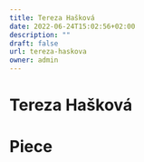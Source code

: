 ```yaml
---
title: Tereza Hašková
date: 2022-06-24T15:02:56+02:00
description: ""
draft: false
url: tereza-haskova
owner: admin
---
```

# Tereza Hašková

<!-- SECTION BREAK -->
# Piece
